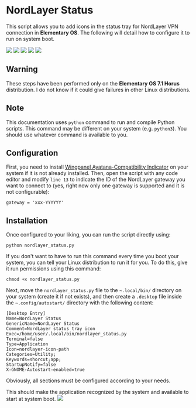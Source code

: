 # NordLayer Status
This script allows you to add icons in the status tray for NordLayer VPN connection in __Elementary OS__. The following will detail how to configure it to run on system boot.

![](https://i.ibb.co/hXYjFBn/disconnected.png)
![](https://i.ibb.co/rcqZ9yf/disconnected-notification.png)
![](https://i.ibb.co/fMV7zTP/connecting.png)
![](https://i.ibb.co/pKm2gVz/connected-notification.png)
![](https://i.ibb.co/f2rG2JK/connected.png)


## Warning
These steps have been performed only on the __Elementary OS 7.1 Horus__ distribution. I do not know if it could give failures in other Linux distributions.

## Note
This documentation uses ``python`` command to run and compile Python scripts. This command may be different on your system (e.g. ``python3``). You should use whatever command is available to you.

## Configuration
First, you need to install [Wingpanel Ayatana-Compatibility Indicator](https://github.com/Lafydev/wingpanel-indicator-ayatana) on your system if it is not already installed. Then, open the script with any code editor and modify ``line 13`` to indicate the ID of the NordLayer gateway you want to connect to (yes, right now only one gateway is supported and it is not configurable):
```
gateway = 'xxx-YYYYYY'
```

## Installation
Once configured to your liking, you can run the script directly using:
```
python nordlayer_status.py
```
If you don't want to have to run this command every time you boot your system, you can tell your Linux distribution to run it for you. To do this, give it run permissions using this command:
```
chmod +x nordlayer_status.py
```

Next, move the ``nordlayer_status.py`` file to the ``~.local/bin/`` directory on your system (create it if not exists), and then create a ``.desktop`` file inside the ``~.config/autostart/`` directory with the following content:
```
[Desktop Entry]
Name=NordLayer Status
GenericName=NordLayer Status
Comment=NordLayer status tray icon
Exec=/home/user/.local/bin/nordlayer_status.py
Terminal=false
Type=Application
Icon=nordlayer-icon-path
Categories=Utility;
Keywords=shorcut;app;
StartupNotify=false
X-GNOME-Autostart-enabled=true
```
Obviously, all sections must be configured according to your needs.

This should make the application recognized by the system and available to start at system boot.
![](https://i.ibb.co/HrGp82m/autostart.png)

